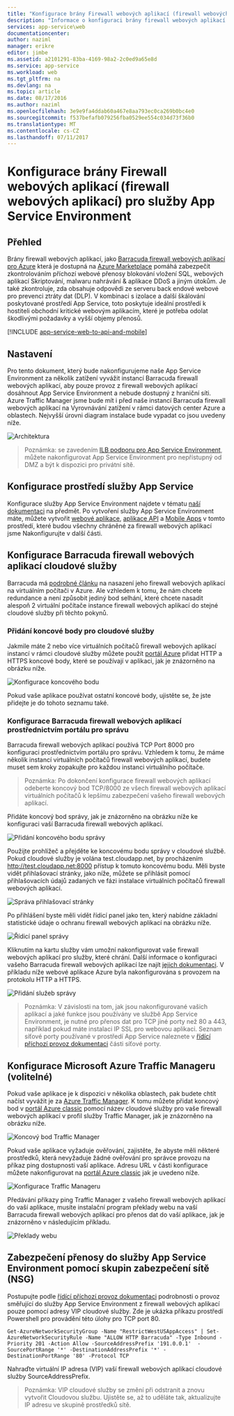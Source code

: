 ```yaml
---
title: "Konfigurace brány Firewall webových aplikací (firewall webových aplikací) pro služby App Service Environment"
description: "Informace o konfiguraci brány firewall webových aplikací před služby App Service Environment."
services: app-service\web
documentationcenter: 
author: naziml
manager: erikre
editor: jimbe
ms.assetid: a2101291-83ba-4169-98a2-2c0ed9a65e8d
ms.service: app-service
ms.workload: web
ms.tgt_pltfrm: na
ms.devlang: na
ms.topic: article
ms.date: 08/17/2016
ms.author: naziml
ms.openlocfilehash: 3e9e9fa4ddab60a467e8aa793ec0ca269b0bc4e0
ms.sourcegitcommit: f537befafb079256fba0529ee554c034d73f36b0
ms.translationtype: MT
ms.contentlocale: cs-CZ
ms.lasthandoff: 07/11/2017
---
```

# <a name="configuring-a-web-application-firewall-waf-for-app-service-environment"></a>Konfigurace brány Firewall webových aplikací (firewall webových aplikací) pro služby App Service Environment
## <a name="overview"></a>Přehled
Brány firewall webových aplikací, jako [Barracuda firewall webových aplikací pro Azure](https://www.barracuda.com/programs/azure) která je dostupná na [Azure Marketplace](https://azure.microsoft.com/marketplace/partners/barracudanetworks/waf-byol/) pomáhá zabezpečit zkontrolováním příchozí webové přenosy blokování vložení SQL, webových aplikací Skriptování, malwaru nahrávání & aplikace DDoS a jiným útokům. Je také zkontroluje, zda obsahuje odpovědi ze serveru back endové webové pro prevenci ztráty dat (DLP). V kombinaci s izolace a další škálování poskytované prostředí App Service, toto poskytuje ideální prostředí k hostiteli obchodní kritické webovým aplikacím, které je potřeba odolat škodlivými požadavky a vyšší objemy přenosů.

[!INCLUDE [app-service-web-to-api-and-mobile](../../includes/app-service-web-to-api-and-mobile.md)] 

## <a name="setup"></a>Nastavení
Pro tento dokument, který bude nakonfigurujeme naše App Service Environment za několik zatížení vyvážit instancí Barracuda firewall webových aplikací, aby pouze provoz z firewall webových aplikací dosáhnout App Service Environment a nebude dostupný z hraniční síti. Azure Traffic Manager jsme bude mít i před naše instancí Barracuda firewall webových aplikací na Vyrovnávání zatížení v rámci datových center Azure a oblastech. Nejvyšší úrovni diagram instalace bude vypadat co jsou uvedeny níže.

![Architektura][Architecture] 

> Poznámka: se zavedením [ILB podporu pro App Service Environment](app-service-environment-with-internal-load-balancer.md), můžete nakonfigurovat App Service Environment pro nepřístupný od DMZ a být k dispozici pro privátní sítě. 
> 
> 

## <a name="configuring-your-app-service-environment"></a>Konfigurace prostředí služby App Service
Konfigurace služby App Service Environment najdete v tématu [naší dokumentaci](app-service-web-how-to-create-an-app-service-environment.md) na předmět. Po vytvoření služby App Service Environment máte, můžete vytvořit [webové aplikace](app-service-web-overview.md), [aplikace API](../app-service-api/app-service-api-apps-why-best-platform.md) a [Mobile Apps](../app-service-mobile/app-service-mobile-value-prop.md) v tomto prostředí, které budou všechny chráněné za firewall webových aplikací jsme Nakonfigurujte v další části.

## <a name="configuring-your-barracuda-waf-cloud-service"></a>Konfigurace Barracuda firewall webových aplikací cloudové služby
Barracuda má [podrobné článku](https://campus.barracuda.com/product/webapplicationfirewall/article/WAF/DeployWAFInAzure) na nasazení jeho firewall webových aplikací na virtuálním počítači v Azure. Ale vzhledem k tomu, že nám chcete redundance a není způsobit jediný bod selhání, které chcete nasadit alespoň 2 virtuální počítače instance firewall webových aplikací do stejné cloudové služby při těchto pokynů.

### <a name="adding-endpoints-to-cloud-service"></a>Přidání koncové body pro cloudové služby
Jakmile máte 2 nebo více virtuálních počítačů firewall webových aplikací instancí v rámci cloudové služby můžete použít [portál Azure](https://portal.azure.com/) přidat HTTP a HTTPS koncové body, které se používají v aplikaci, jak je znázorněno na obrázku níže.

![Konfigurace koncového bodu][ConfigureEndpoint]

Pokud vaše aplikace používat ostatní koncové body, ujistěte se, že jste přidejte je do tohoto seznamu také. 

### <a name="configuring-barracuda-waf-through-its-management-portal"></a>Konfigurace Barracuda firewall webových aplikací prostřednictvím portálu pro správu
Barracuda firewall webových aplikací používá TCP Port 8000 pro konfiguraci prostřednictvím portálu pro správu. Vzhledem k tomu, že máme několik instancí virtuálních počítačů firewall webových aplikací, budete muset sem kroky zopakujte pro každou instanci virtuálního počítače. 

> Poznámka: Po dokončení konfigurace firewall webových aplikací odeberte koncový bod TCP/8000 ze všech firewall webových aplikací virtuálních počítačů k lepšímu zabezpečení vašeho firewall webových aplikací.
> 
> 

Přidáte koncový bod správy, jak je znázorněno na obrázku níže ke konfiguraci vaší Barracuda firewall webových aplikací.

![Přidání koncového bodu správy][AddManagementEndpoint]

Použijte prohlížeč a přejděte ke koncovému bodu správy v cloudové službě. Pokud cloudové služby je volána test.cloudapp.net, by procházením http://test.cloudapp.net:8000 přístup k tomuto koncovému bodu. Měli byste vidět přihlašovací stránky, jako níže, můžete se přihlásit pomocí přihlašovacích údajů zadaných ve fázi instalace virtuálních počítačů firewall webových aplikací.

![Správa přihlašovací stránky][ManagementLoginPage]

Po přihlášení byste měli vidět řídicí panel jako ten, který nabídne základní statistické údaje o ochranu firewall webových aplikací na obrázku níže.

![Řídicí panel správy][ManagementDashboard]

Kliknutím na kartu služby vám umožní nakonfigurovat vaše firewall webových aplikací pro služby, které chrání. Další informace o konfiguraci vašeho Barracuda firewall webových aplikací lze najít [jejich dokumentaci](https://techlib.barracuda.com/waf/getstarted1). V příkladu níže webové aplikace Azure byla nakonfigurována s provozem na protokolu HTTP a HTTPS.

![Přidání služeb správy][ManagementAddServices]

> Poznámka: V závislosti na tom, jak jsou nakonfigurované vašich aplikací a jaké funkce jsou používány ve službě App Service Environment, je nutné pro přenos dat pro TCP jiné porty než 80 a 443, například pokud máte instalaci IP SSL pro webovou aplikaci. Seznam síťové porty používané v prostředí App Service naleznete v [řídící příchozí provoz dokumentaci](app-service-app-service-environment-control-inbound-traffic.md) části síťové porty.
> 
> 

## <a name="configuring-microsoft-azure-traffic-manager-optional"></a>Konfigurace Microsoft Azure Traffic Manageru (volitelné)
Pokud vaše aplikace je k dispozici v několika oblastech, pak budete chtít načíst vyvážit je za [Azure Traffic Manager](../traffic-manager/traffic-manager-overview.md). K tomu můžete přidat koncový bod v [portál Azure classic](https://manage.azure.com) pomocí název cloudové služby pro vaše firewall webových aplikací v profil služby Traffic Manager, jak je znázorněno na obrázku níže. 

![Koncový bod Traffic Manager][TrafficManagerEndpoint]

Pokud vaše aplikace vyžaduje ověřování, zajistěte, že abyste měli některé prostředků, která nevyžaduje žádné ověřování pro správce provozu na příkaz ping dostupnosti vaší aplikace. Adresu URL v části konfigurace můžete nakonfigurovat na [portál Azure classic](https://manage.azure.com) jak je uvedeno níže.

![Konfigurace Traffic Manageru][ConfigureTrafficManager]

Předávání příkazy ping Traffic Manager z vašeho firewall webových aplikací do vaší aplikace, musíte instalační program překlady webu na vaší Barracuda firewall webových aplikací pro přenos dat do vaší aplikace, jak je znázorněno v následujícím příkladu.

![Překlady webu][WebsiteTranslations]

## <a name="securing-traffic-to-app-service-environment-using-network-security-groups-nsg"></a>Zabezpečení přenosy do služby App Service Environment pomocí skupin zabezpečení sítě (NSG)
Postupujte podle [řídící příchozí provoz dokumentaci](app-service-app-service-environment-control-inbound-traffic.md) podrobnosti o provoz směřující do služby App Service Environment z firewall webových aplikací pouze pomocí adresy VIP cloudové služby. Zde je ukázka příkazu prostředí Powershell pro provádění této úlohy pro TCP port 80.

    Get-AzureNetworkSecurityGroup -Name "RestrictWestUSAppAccess" | Set-AzureNetworkSecurityRule -Name "ALLOW HTTP Barracuda" -Type Inbound -Priority 201 -Action Allow -SourceAddressPrefix '191.0.0.1'  -SourcePortRange '*' -DestinationAddressPrefix '*' -DestinationPortRange '80' -Protocol TCP

Nahraďte virtuální IP adresa (VIP) vaší firewall webových aplikací cloudové služby SourceAddressPrefix.

> Poznámka: VIP cloudové služby se změní při odstranit a znovu vytvořit Cloudovou službu. Ujistěte se, až to uděláte tak, aktualizujte IP adresu ve skupině prostředků sítě. 
> 
> 

<!-- IMAGES -->
[Architecture]: ./media/app-service-app-service-environment-web-application-firewall/Architecture.png
[ConfigureEndpoint]: ./media/app-service-app-service-environment-web-application-firewall/ConfigureEndpoint.png
[AddManagementEndpoint]: ./media/app-service-app-service-environment-web-application-firewall/AddManagementEndpoint.png
[ManagementAddServices]: ./media/app-service-app-service-environment-web-application-firewall/ManagementAddServices.png
[ManagementDashboard]: ./media/app-service-app-service-environment-web-application-firewall/ManagementDashboard.png
[ManagementLoginPage]: ./media/app-service-app-service-environment-web-application-firewall/ManagementLoginPage.png
[TrafficManagerEndpoint]: ./media/app-service-app-service-environment-web-application-firewall/TrafficManagerEndpoint.png
[ConfigureTrafficManager]: ./media/app-service-app-service-environment-web-application-firewall/ConfigureTrafficManager.png
[WebsiteTranslations]: ./media/app-service-app-service-environment-web-application-firewall/WebsiteTranslations.png
